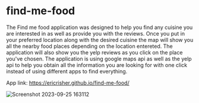 # find-me-food
The Find me food application was designed to help you find 
any cuisine you are interested in as well as provide
you with the reviews. Once you put in your preferred location along 
with the desired cuisine the map will show you all the 
nearby food places depending on the location entereted. 
The application will also show you the yelp
reviews as you click on the place you've chosen. 
The application is using google maps api as well as the
yelp api to help you obtain all the information you are
looking for with one click instead of using different apps 
to find everything. 

App link: https://ericrisher.github.io/find-me-food/

![Screenshot 2023-09-25 163112](https://github.com/EricRisher/find-me-food/assets/139391546/74a4eda1-1518-4ada-922b-c8c97dae69c1)
